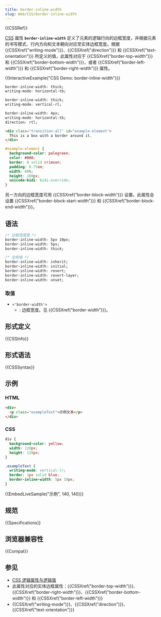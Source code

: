 ```yaml
---
title: border-inline-width
slug: Web/CSS/border-inline-width
---
```


{{CSSRef}}

[CSS](/zh-CN/docs/Web/CSS) 属性 **`border-inline-width`** 定义了元素的逻辑行向的边框宽度，并根据元素的书写模式、行内方向和文本朝向对应至实体边框宽度。根据 {{CSSXref("writing-mode")}}、{{CSSXref("direction")}} 和 {{CSSXref("text-orientation")}} 所定义的值，此属性对应于 {{CSSXref("border-top-width")}} 和 {{CSSXref("border-bottom-width")}}，或者 {{CSSXref("border-left-width")}} 和 {{CSSXref("border-right-width")}} 属性。

{{InteractiveExample("CSS Demo: border-inline-width")}}

```css interactive-example-choice
border-inline-width: thick;
writing-mode: horizontal-tb;
```

```css interactive-example-choice
border-inline-width: thick;
writing-mode: vertical-rl;
```

```css interactive-example-choice
border-inline-width: 4px;
writing-mode: horizontal-tb;
direction: rtl;
```

```html interactive-example
<div class="transition-all" id="example-element">
  This is a box with a border around it.
</div>
```

```css interactive-example
#example-element {
  background-color: palegreen;
  color: #000;
  border: 0 solid crimson;
  padding: 0.75em;
  width: 80%;
  height: 100px;
  unicode-bidi: bidi-override;
}
```

另一方向的边框宽度可用 {{CSSXref("border-block-width")}} 设置，此属性会设置 {{CSSXref("border-block-start-width")}} 和 {{CSSXref("border-block-end-width")}}。

## 语法

```css
/* 边框宽度值 */
border-inline-width: 5px 10px;
border-inline-width: 5px;
border-inline-width: thick;

/* 全局值 */
border-inline-width: inherit;
border-inline-width: initial;
border-inline-width: revert;
border-inline-width: revert-layer;
border-inline-width: unset;
```

### 取值

- `<'border-width'>`
  - : 边框宽度。见 {{CSSXref("border-width")}}。

## 形式定义

{{CSSInfo}}

## 形式语法

{{CSSSyntax}}

## 示例

### HTML

```html
<div>
  <p class="exampleText">示例文本</p>
</div>
```

### CSS

```css
div {
  background-color: yellow;
  width: 120px;
  height: 120px;
}

.exampleText {
  writing-mode: vertical-lr;
  border: 1px solid blue;
  border-inline-width: 5px 10px;
}
```

{{EmbedLiveSample("示例", 140, 140)}}

## 规范

{{Specifications}}

## 浏览器兼容性

{{Compat}}

## 参见

- [CSS 逻辑属性与逻辑值](/zh-CN/docs/Web/CSS/CSS_logical_properties_and_values)
- 此属性对应的实体边框属性：{{CSSXref("border-top-width")}}、{{CSSXref("border-right-width")}}、{{CSSXref("border-bottom-width")}} 和 {{CSSXref("border-left-width")}}
- {{CSSXref("writing-mode")}}、{{CSSXref("direction")}}、{{CSSXref("text-orientation")}}
